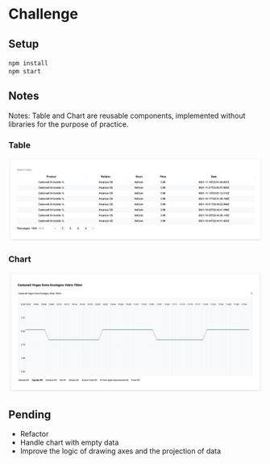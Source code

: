 # Challenge

## Setup

```
npm install
npm start
```

## Notes

Notes:
Table and Chart are reusable components, implemented without libraries for the purpose of practice.

### Table
![image info](./doc/img/table.png)

### Chart
![image info](./doc/img/plot.png)

## Pending
- Refactor
- Handle chart with empty data
- Improve the logic of drawing axes and the projection of data
